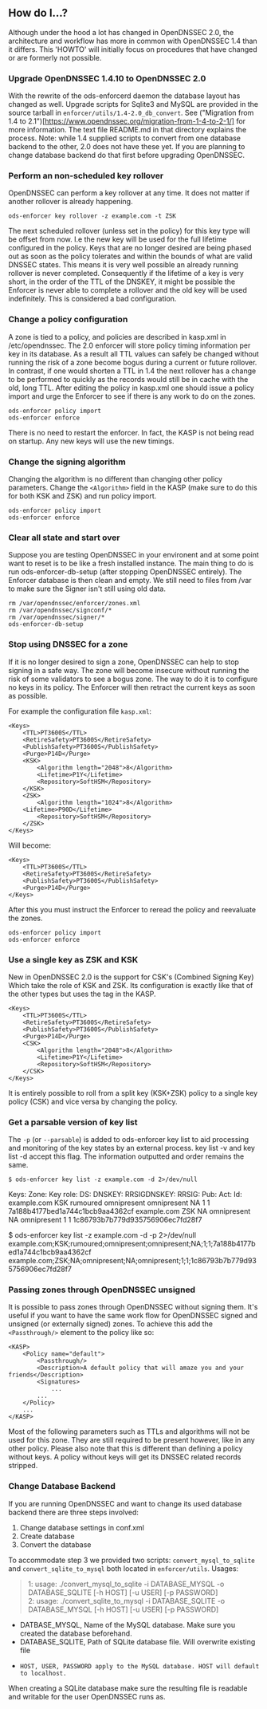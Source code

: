 ## How do I...?

Although under the hood a lot has changed in OpenDNSSEC 2.0, the architecture and workflow has more in common with OpenDNSSEC 1.4 than it differs. This 'HOWTO' will initially focus on procedures that have changed or are formerly not possible.

### Upgrade OpenDNSSEC 1.4.10 to OpenDNSSEC 2.0

With the rewrite of the ods-enforcerd daemon the database layout has changed as well. Upgrade scripts for Sqlite3 and MySQL are provided in the source tarball in ``enforcer/utils/1.4-2.0_db_convert``. See ("Migration from 1.4 to 2.1")[https://www.opendnssec.org/migration-from-1-4-to-2-1/] for more information. The text file README.md in that directory explains the process. Note: while 1.4 supplied scripts to convert from one database backend to the other, 2.0 does not have these yet. If you are planning to change database backend do that first before upgrading OpenDNSSEC.

### Perform an non-scheduled key rollover

OpenDNSSEC can perform a key rollover at any time. It does not matter if another rollover is already happening.

    ods-enforcer key rollover -z example.com -t ZSK 

The next scheduled rollover (unless <ManualRollover/> set in the policy) for this key type will be offset from now. I.e the new key will be used for the full lifetime configured in the policy. Keys that are no longer desired are being phased out as soon as the policy tolerates and within the bounds of what are valid DNSSEC states. This means it is very well possible an already running rollover is never completed. Consequently if the lifetime of a key is very short, in the order of the TTL of the DNSKEY, it might be possible the Enforcer is never able to complete a rollover and the old key will be used indefinitely. This is considered a bad configuration.

### Change a policy configuration

A zone is tied to a policy, and policies are described in kasp.xml in /etc/opendnssec. The 2.0 enforcer will store policy timing information per key in its database. As a result all TTL values can safely be changed without running the risk of a zone become bogus during a current or future rollover. In contrast, if one would shorten a TTL in 1.4 the next rollover has a change to be performed to quickly as the records would still be in cache with the old, long TTL. After editing the policy in kasp.xml one should issue a policy import and urge the Enforcer to see if there is any work to do on the zones.

    ods-enforcer policy import
    ods-enforcer enforce

There is no need to restart the enforcer. In fact, the KASP is not being read on startup. Any new keys will use the new timings.

### Change the signing algorithm

Changing the algorithm is no different than changing other policy parameters. Change the ``<Algorithm>`` field in the KASP (make sure to do this for both KSK and ZSK) and run policy import.

    ods-enforcer policy import
    ods-enforcer enforce


### Clear all state and start over

Suppose you are testing OpenDNSSEC in your environent and at some point want to reset is to be like a fresh installed instance. The main thing to do is run ods-enforcer-db-setup (after stopping OpenDNSSEC entirely). The Enforcer database is then clean and empty. We still need to files from /var to make sure the Signer isn't still using old data.

    rm /var/opendnssec/enforcer/zones.xml
    rm /var/opendnssec/signconf/*
    rm /var/opendnssec/signer/*
    ods-enforcer-db-setup

### Stop using DNSSEC for a zone

If it is no longer desired to sign a zone, OpenDNSSEC can help to stop signing in a safe way. The zone will become insecure without running the risk of some validators to see a bogus zone. The way to do it is to configure no keys in its policy. The Enforcer will then retract the current keys as soon as possible.

For example the configuration file ``kasp.xml``:

    <Keys>
        <TTL>PT3600S</TTL>
        <RetireSafety>PT3600S</RetireSafety>
        <PublishSafety>PT3600S</PublishSafety>
        <Purge>P14D</Purge>
        <KSK>
            <Algorithm length="2048">8</Algorithm>
            <Lifetime>P1Y</Lifetime>
            <Repository>SoftHSM</Repository>
        </KSK>
        <ZSK>
            <Algorithm length="1024">8</Algorithm>
        <Lifetime>P90D</Lifetime>
            <Repository>SoftHSM</Repository>
        </ZSK>
    </Keys>

Will become:

    <Keys>
        <TTL>PT3600S</TTL>
        <RetireSafety>PT3600S</RetireSafety>
        <PublishSafety>PT3600S</PublishSafety>
        <Purge>P14D</Purge>
    </Keys>

After this you must instruct the Enforcer to reread the policy and reevaluate the zones.

    ods-enforcer policy import
    ods-enforcer enforce

### Use a single key as ZSK and KSK

New in OpenDNSSEC 2.0 is the support for CSK's (Combined Signing Key) Which take the role of KSK and ZSK. Its configuration is exactly like that of the other types but uses the <CSK> tag in the KASP.

    <Keys>
        <TTL>PT3600S</TTL>
        <RetireSafety>PT3600S</RetireSafety>
        <PublishSafety>PT3600S</PublishSafety>
        <Purge>P14D</Purge>
        <CSK>
            <Algorithm length="2048">8</Algorithm>
            <Lifetime>P1Y</Lifetime>
            <Repository>SoftHSM</Repository>
        </CSK>
    </Keys>

It is entirely possible to roll from a split key (KSK+ZSK) policy to a single key policy (CSK) and vice versa by changing the policy.

### Get a parsable version of key list

The ``-p`` (or ``--parsable``) is added to ods-enforcer key list to aid processing and monitoring of the key states by an external process. key list -v and key list -d accept this flag. The information outputted and order remains the same.

    $ ods-enforcer key list -z example.com -d 2>/dev/null
Keys:
Zone:          Key role:   DS:       DNSKEY:      RRSIGDNSKEY:  RRSIG:       Pub:  Act:  Id:
example.com    KSK         rumoured  omnipresent  omnipresent   NA           1     1     7a188b4177bed1a744c1bcb9aa4362cf
example.com    ZSK         NA        omnipresent  NA            omnipresent  1     1     1c86793b7b779d935756906ec7fd28f7
 
$ ods-enforcer key list -z example.com -d -p 2>/dev/null
example.com;KSK;rumoured;omnipresent;omnipresent;NA;1;1;7a188b4177bed1a744c1bcb9aa4362cf
example.com;ZSK;NA;omnipresent;NA;omnipresent;1;1;1c86793b7b779d935756906ec7fd28f7

### Passing zones through OpenDNSSEC unsigned

It is possible to pass zones through OpenDNSSEC without signing them. It's useful if you want to have the same work flow for OpenDNSSEC signed and unsigned (or externally signed) zones. To achieve this add the ``<Passthrough/>`` element to the policy like so:

    <KASP>
        <Policy name="default">
            <Passthrough/>
            <Description>A default policy that will amaze you and your friends</Description>
            <Signatures>
                ...
            ...
        </Policy>
        ...
    </KASP>

Most of the following parameters such as TTLs and algorithms will not be used for this zone. They are still required to be present however, like in any other policy. Please also note that this is different than defining a policy without keys. A policy without keys will get its DNSSEC related records stripped.

### Change Database Backend

If you are running OpenDNSSEC and want to change its used database backend there are three steps involved:

1. Change database settings in conf.xml
2. Create database
3. Convert the database

To accommodate step 3 we provided two scripts: ``convert_mysql_to_sqlite`` and ``convert_sqlite_to_mysql`` both located in ``enforcer/utils``.  Usages:

> 1: usage: ./convert_mysql_to_sqlite -i DATABASE_MYSQL -o DATABASE_SQLITE [-h HOST] [-u USER] [-p PASSWORD]  
> 2: usage: ./convert_sqlite_to_mysql -i DATABASE_SQLITE -o DATABASE_MYSQL [-h HOST] [-u USER] [-p PASSWORD]

- DATBASE_MYSQL, Name of the MySQL database. Make sure you created the database beforehand.
- DATABASE_SQLITE, Path of SQLite database file. Will overwrite existing file
-     HOST, USER, PASSWORD apply to the MySQL database. HOST will default to localhost.

When creating a SQLite database make sure the resulting file is readable and writable for the user OpenDNSSEC runs as.
